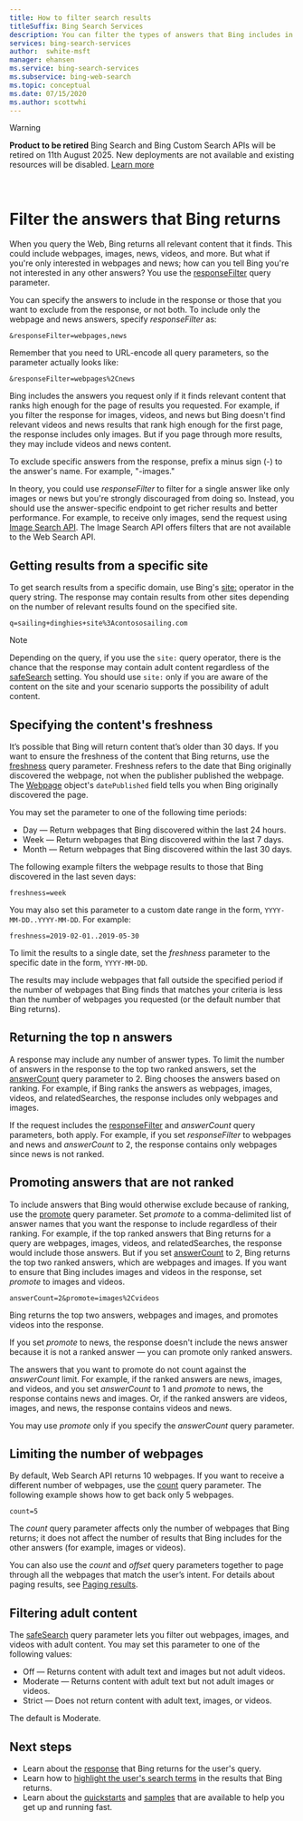 ```yaml
---
title: How to filter search results
titleSuffix: Bing Search Services
description: You can filter the types of answers that Bing includes in the response (for example images, videos, and news) by using the 'responseFilter' query parameter.
services: bing-search-services
author:  swhite-msft
manager: ehansen
ms.service: bing-search-services
ms.subservice: bing-web-search
ms.topic: conceptual
ms.date: 07/15/2020
ms.author: scottwhi
---
```

> [!WARNING] 
> **Product to be retired** Bing Search and Bing Custom Search APIs will be retired on 11th August 2025. 
> New deployments are not available and existing resources will be disabled. [Learn more](https://aka.ms/BingAPIsRetirement)
<br/>

# Filter the answers that Bing returns

When you query the Web, Bing returns all relevant content that it finds. This could include webpages, images, news, videos, and more. But what if you're only interested in webpages and news; how can you tell Bing you're not interested in any other answers? You use the [responseFilter](reference/query-parameters.md#responsefilter) query parameter.

You can specify the answers to include in the response or those that you want to exclude from the response, or not both. To include only the webpage and news answers, specify *responseFilter* as:

```
&responseFilter=webpages,news
```

Remember that you need to URL-encode all query parameters, so the parameter actually looks like:

```
&responseFilter=webpages%2Cnews
```

Bing includes the answers you request only if it finds relevant content that ranks high enough for the page of results you requested. For example, if you filter the response for images, videos, and news but Bing doesn't find relevant videos and news results that rank high enough for the first page, the response includes only images. But if you page through more results, they may include videos and news content.

To exclude specific answers from the response, prefix a minus sign (-) to the answer's name. For example, "-images." 

In theory, you could use *responseFilter* to filter for a single answer like only images or news but you're strongly discouraged from doing so. Instead, you should use the answer-specific endpoint to get richer results and better performance. For example, to receive only images, send the request using [Image Search API](../bing-image-search/overview.md). The Image Search API offers filters that are not available to the Web Search API.  


## Getting results from a specific site

To get search results from a specific domain, use Bing's [site:](https://help.bing.microsoft.com/#apex/18/en-US/10001/-1) operator in the query string. The response may contain results from other sites depending on the number of relevant results found on the specified site.
 

```
q=sailing+dinghies+site%3Acontososailing.com
```

> [!NOTE]
> Depending on the query, if you use the `site:` query operator, there is the chance that the response may contain adult content regardless of the [safeSearch](reference/query-parameters.md#safesearch) setting. You should use `site:` only if you are aware of the content on the site and your scenario supports the possibility of adult content.


## Specifying the content's freshness

It’s possible that Bing will return content that’s older than 30 days. If you want to ensure the freshness of the content that Bing returns, use the [freshness](reference/query-parameters.md#freshness) query parameter. Freshness refers to the date that Bing originally discovered the webpage, not when the publisher published the webpage. The [Webpage](reference/response-objects.md#webpage) object's `datePublished` field tells you when Bing originally discovered the page.

You may set the parameter to one of the following time periods:

- Day &mdash; Return webpages that Bing discovered within the last 24 hours.
- Week &mdash; Return webpages that Bing discovered within the last 7 days.
- Month &mdash; Return webpages that Bing discovered within the last 30 days.

The following example filters the webpage results to those that Bing discovered in the last seven days:

```
freshness=week
```

You may also set this parameter to a custom date range in the form, `YYYY-MM-DD..YYYY-MM-DD`. For example:

```
freshness=2019-02-01..2019-05-30
```

To limit the results to a single date, set the *freshness* parameter to the specific date in the form, `YYYY-MM-DD`.

The results may include webpages that fall outside the specified period if the number of webpages that Bing finds that matches your criteria is less than the number of webpages you requested (or the default number that Bing returns).


## Returning the top n answers

A response may include any number of answer types. To limit the number of answers in the response to the top two ranked answers, set the [answerCount](reference/query-parameters.md#answercount) query parameter to 2. Bing chooses the answers based on ranking. For example, if Bing ranks the answers as webpages, images, videos, and relatedSearches, the response includes only webpages and images.

If the request includes the [responseFilter](reference/query-parameters.md#responsefilter) and *answerCount* query parameters, both apply. For example, if you set *responseFilter* to webpages and news and *answerCount* to 2, the response contains only webpages since news is not ranked.


## Promoting answers that are not ranked

To include answers that Bing would otherwise exclude because of ranking, use the [promote](reference/query-parameters.md#promote) query parameter. Set *promote* to a comma-delimited list of answer names that you want the response to include regardless of their ranking. For example, if the top ranked answers that Bing returns for a query are webpages, images, videos, and relatedSearches, the response would include those answers. But if you set [answerCount](reference/query-parameters.md#answercount) to 2, Bing returns the top two ranked answers, which are webpages and images. If you want to ensure that Bing includes images and videos in the response, set *promote* to images and videos.

```  
answerCount=2&promote=images%2Cvideos
```  

Bing returns the top two answers, webpages and images, and promotes videos into the response.

If you set *promote* to news, the response doesn't include the news answer because it is not a ranked answer &mdash; you can promote only ranked answers.

The answers that you want to promote do not count against the *answerCount* limit. For example, if the ranked answers are news, images, and videos, and you set *answerCount* to 1 and *promote* to news, the response contains news and images. Or, if the ranked answers are videos, images, and news, the response contains videos and news.

You may use *promote* only if you specify the *answerCount* query parameter.


## Limiting the number of webpages

By default, Web Search API returns 10 webpages. If you want to receive a different number of webpages, use the [count](reference/query-parameters.md#count) query parameter. The following example shows how to get back only 5 webpages.

```
count=5
```

The *count* query parameter affects only the number of webpages that Bing returns; it does not affect the number of results that Bing includes for the other answers (for example, images or videos).

You can also use the *count* and *offset* query parameters together to page through all the webpages that match the user’s intent. For details about paging results, see [Paging results](page-results.md).


## Filtering adult content

The [safeSearch](reference/query-parameters.md#safesearch) query parameter lets you filter out webpages, images, and videos with adult content. You may set this parameter to one of the following values:

- Off &mdash; Returns content with adult text and images but not adult videos.
- Moderate &mdash; Returns content with adult text but not adult images or videos.
- Strict &mdash; Does not return content with adult text, images, or videos.

The default is Moderate.


## Next steps

- Learn about the [response](search-responses.md) that Bing returns for the user's query.
- Learn how to [highlight the user's search terms](hit-highlighting.md) in the results that Bing returns.
- Learn about the [quickstarts](quickstarts/quickstarts.md) and [samples](samples.md) that are available to help you get up and running fast.
